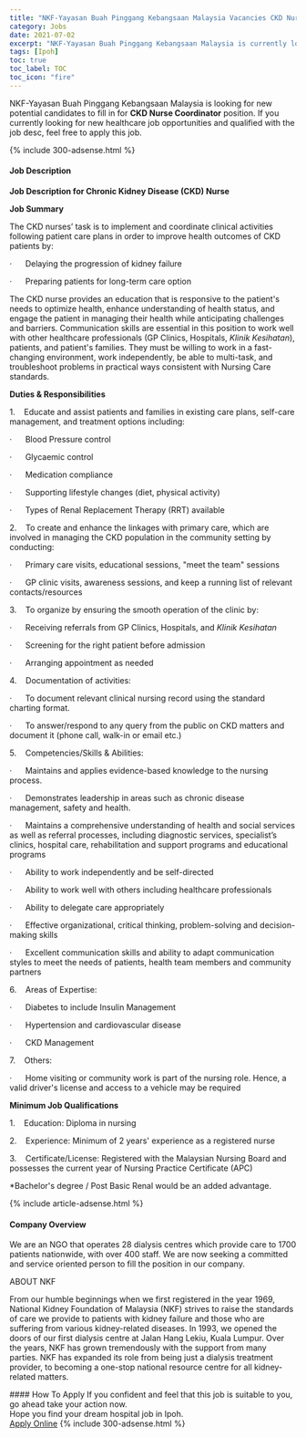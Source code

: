 ```yaml
---
title: "NKF-Yayasan Buah Pinggang Kebangsaan Malaysia Vacancies CKD Nurse Coordinator" 
category: Jobs 
date: 2021-07-02 
excerpt: "NKF-Yayasan Buah Pinggang Kebangsaan Malaysia is currently looking for suitable person to fill in the CKD Nurse Coordinator which positioned at Ipoh" 
tags: [Ipoh] 
toc: true 
toc_label: TOC 
toc_icon: "fire" 
--- 
```


<p>NKF-Yayasan Buah Pinggang Kebangsaan Malaysia is looking for new potential candidates to fill in for <b>CKD Nurse Coordinator</b> position. If you currently looking for new healthcare job opportunities and qualified with the job desc, feel free to apply this job.
</p>{% include 300-adsense.html %} 
<div><div><h4>Job Description</h4></div><div><div><span><div><p><strong>Job Description for Chronic Kidney Disease (CKD) Nurse</strong></p><p><strong>Job Summary</strong></p><p>The CKD nurses&#8217; task is to implement and coordinate clinical activities following patient care plans in order to improve health outcomes of CKD patients by:</p><p>&#183;&#160;&#160;&#160;&#160;&#160;&#160;Delaying the progression of kidney failure</p><p>&#183;&#160;&#160;&#160;&#160;&#160;&#160;Preparing patients for long-term care option</p><p>The CKD nurse provides an education that is responsive to the patient's needs to optimize health, enhance understanding of health status, and engage the patient in managing their health while anticipating challenges and barriers. Communication skills are essential in this position to work well with other healthcare professionals (GP Clinics, Hospitals, <em>Klinik Kesihatan</em>), patients, and patient's families. They must be willing to work in a fast-changing environment, work independently, be able to multi-task, and troubleshoot problems in practical ways consistent with Nursing Care standards.</p><p><strong>Duties &amp; Responsibilities</strong></p><p>1.&#160;&#160;&#160;&#160;Educate and assist patients and families in existing care plans, self-care management, and treatment options including:</p><p>&#183;&#160;&#160;&#160;&#160;&#160;&#160;Blood Pressure control</p><p>&#183;&#160;&#160;&#160;&#160;&#160;&#160;Glycaemic control</p><p>&#183;&#160;&#160;&#160;&#160;&#160;&#160;Medication compliance</p><p>&#183;&#160;&#160;&#160;&#160;&#160;&#160;Supporting lifestyle changes (diet, physical activity)</p><p>&#183;&#160;&#160;&#160;&#160;&#160;&#160;Types of Renal Replacement Therapy (RRT) available</p><p>2.&#160;&#160;&#160;&#160;To create and enhance the linkages with primary care, which are involved in managing the CKD population in the community setting by conducting:</p><p>&#183;&#160;&#160;&#160;&#160;&#160;&#160;Primary care visits, educational sessions, "meet the team" sessions</p><p>&#183;&#160;&#160;&#160;&#160;&#160;&#160;GP clinic visits, awareness sessions, and keep a running list of relevant contacts/resources</p><p>3.&#160;&#160;&#160;&#160;To organize by ensuring the smooth operation of the clinic by:</p><p>&#183;&#160;&#160;&#160;&#160;&#160;&#160;Receiving referrals from GP Clinics, Hospitals, and <em>Klinik Kesihatan</em></p><p>&#183;&#160;&#160;&#160;&#160;&#160;&#160;Screening for the right patient before admission</p><p>&#183;&#160;&#160;&#160;&#160;&#160;&#160;Arranging appointment as needed</p><p>4.&#160;&#160;&#160;&#160;Documentation of activities:</p><p>&#183;&#160;&#160;&#160;&#160;&#160;&#160;To document relevant clinical nursing record using the standard charting format.</p><p>&#183;&#160;&#160;&#160;&#160;&#160;&#160;To answer/respond to any query from the public on CKD matters and document it (phone call, walk-in or email etc.)</p><p>5.&#160;&#160;&#160;&#160;Competencies/Skills &amp; Abilities:</p><p>&#183;&#160;&#160;&#160;&#160;&#160;&#160;Maintains and applies evidence-based knowledge to the nursing process.</p><p>&#183;&#160;&#160;&#160;&#160;&#160;&#160;Demonstrates leadership in areas such as chronic disease management, safety and health.</p><p>&#183;&#160;&#160;&#160;&#160;&#160;&#160;Maintains a comprehensive understanding of health and social services as well as referral processes, including diagnostic services, specialist&#8217;s clinics, hospital care, rehabilitation and support programs and educational programs</p><p>&#183;&#160;&#160;&#160;&#160;&#160;&#160;Ability to work independently and be self-directed</p><p>&#183;&#160;&#160;&#160;&#160;&#160;&#160;Ability to work well with others including healthcare professionals</p><p>&#183;&#160;&#160;&#160;&#160;&#160;&#160;Ability to delegate care appropriately</p><p>&#183;&#160;&#160;&#160;&#160;&#160;&#160;Effective organizational, critical thinking, problem-solving and decision-making skills</p><p>&#183;&#160;&#160;&#160;&#160;&#160;&#160;Excellent communication skills and ability to adapt communication styles to meet the needs of patients, health team members and community partners</p><p>6.&#160;&#160;&#160;&#160;Areas of Expertise:</p><p>&#183;&#160;&#160;&#160;&#160;&#160;&#160;Diabetes to include Insulin Management</p><p>&#183;&#160;&#160;&#160;&#160;&#160;&#160;Hypertension and cardiovascular disease</p><p>&#183;&#160;&#160;&#160;&#160;&#160;&#160;CKD Management</p><p>7.&#160;&#160;&#160;&#160;Others:</p><p>&#183;&#160;&#160;&#160;&#160;&#160;&#160;Home visiting or community work is part of the nursing role. Hence, a valid driver's license and access to a vehicle may be required</p><p><strong>Minimum Job Qualifications</strong></p><p>1.&#160;&#160;&#160;&#160;Education: Diploma in nursing</p><p>2.&#160;&#160;&#160;&#160;Experience: Minimum of 2 years' experience as a registered nurse</p><p>3.&#160;&#160;&#160;&#160;Certificate/License: Registered with the Malaysian Nursing Board and possesses the current year of Nursing Practice Certificate (APC)</p><p>*Bachelor's degree / Post Basic Renal would be an added advantage.</p></div></span></div></div></div> 
{% include article-adsense.html %} 
<div><div><h4>Company Overview</h4></div><div><div><span><div><p>We are an NGO that operates&#160;28 dialysis centres which provide care&#160;to 1700 patients nationwide, with over 400 staff. We are now seeking a committed and service oriented person to fill the position in our company.</p><p>ABOUT NKF</p><p>From our humble beginnings when we first registered in the year 1969, National Kidney Foundation of Malaysia (NKF) strives to raise the standards of care we provide to patients with kidney failure and those who are suffering from various kidney-related diseases. In 1993, we opened the doors of our first dialysis centre at Jalan Hang Lekiu, Kuala Lumpur. Over the years, NKF has grown tremendously with the support from many parties. NKF has expanded its role from being just a dialysis treatment provider, to becoming a one-stop national resource centre for all kidney-related matters.</p></div></span></div></div></div> 
#### How To Apply 
If you confident and feel that this job is suitable to you, go ahead take your action now. <br/> 
Hope you find your dream hospital job in Ipoh. <br/> 
<a href="https://www.jobstreet.com.my/en/job/ckd-nurse-coordinator-4596641?jobId=jobstreet-my-job-4596641" class="btn btn--warning" target="_blank" rel="nofollow noopenner">Apply Online</a> 
{% include 300-adsense.html %} 